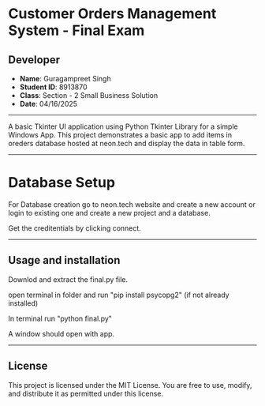 # Customer Orders Management System - Final Exam

## Developer

- **Name**: Guragampreet Singh
- **Student ID**: 8913870  
- **Class**: Section - 2 Small Business Solution  
- **Date**: 04/16/2025

---

A basic Tkinter UI application using Python Tkinter Library for a simple Windows App. This project demonstrates a basic app to add items in oreders database hosted at neon.tech and display the data in table form.

---

# Database Setup
For Database creation go to neon.tech website and create a new account or login to existing one and create a new project and a database.

Get the creditentials by clicking connect.

---

## Usage and installation

Downlod and extract the final.py file.

open terminal in folder and run "pip install psycopg2" (if not already installed)

In terminal run "python final.py"

A window should open with app.

---

## License

This project is licensed under the MIT License. You are free to use, modify, and distribute it as permitted under this license.
